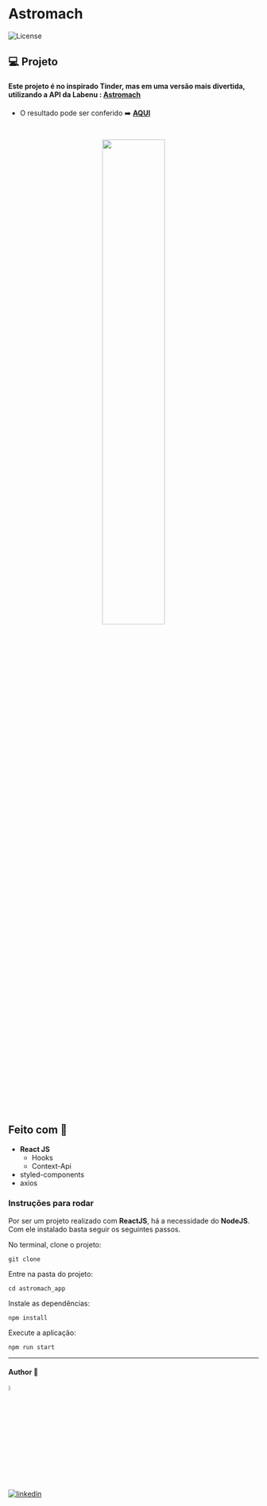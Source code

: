 # Astromach
  <img  src="https://img.shields.io/static/v1?label=license&message=MIT&color=5965E0&labelColor=121214" alt="License">


## 💻 Projeto

#### Este projeto é no inspirado Tinder, mas em uma versão mais divertida, utilizando a API da Labenu : [Astromach](https://www.postman.com/payload-physicist-72558569/workspace/labefy/documentation/17590997-70817800-e219-4907-84c9-8829e77e0bf5)

- O resultado pode ser conferido :arrow_right: [**AQUI**](https://astromach.dev-araujo.repl.co/)
<h1 align="center">

<img src='https://user-images.githubusercontent.com/60116988/147890790-06c21357-6d31-4880-8b8d-a29b72041db2.png' width='50%'/>

</h1>


## Feito com 🔨
- **React JS**
  - Hooks
  - Context-Api
- styled-components
- axios


### Instruções para rodar
Por ser um projeto realizado com **ReactJS**, há a necessidade do **NodeJS**. Com ele instalado basta seguir os seguintes passos.

No terminal, clone o projeto:
```
git clone 
```

Entre na pasta do projeto:
```
cd astromach_app
```

Instale as dependências:
```
npm install
```

Execute a aplicação:
```
npm run start 
```
----

#### Author 👷

<img src="https://user-images.githubusercontent.com/97068163/149033991-781bf8b6-4beb-445a-913c-f05a76a28bfc.png" width="5%" alt="caricatura do autor desse repositório"/>

[![linkedin](https://img.shields.io/badge/LinkedIn-0077B5?style=for-the-badge&logo=linkedin&logoColor=white)](https://www.linkedin.com/in/araujocode/)

